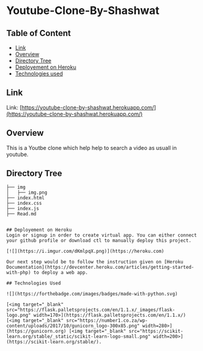 # Youtube-Clone-By-Shashwat


## Table of Content
  * [Link](#link)
  * [Overview](#overview)
  * [Directory Tree](#directory-tree)
  * [Deployement on Heroku](#deployement-on-heroku)
  * [Technologies used](#technologies-used)

## Link
Link: [https://youtube-clone-by-shashwat.herokuapp.com/](https://youtube-clone-by-shashwat.herokuapp.com/)

## Overview
This is a Youtbe  clone which help help to search a video as usuall in youtube.

## Directory Tree 
```
├── img
│   ├── img.png
├── index.html
├── index.css
├── index.js
├── Read.md


## Deployement on Heroku
Login or signup in order to create virtual app. You can either connect your github profile or download ctl to manually deploy this project.

[![](https://i.imgur.com/dKmlpqX.png)](https://heroku.com)

Our next step would be to follow the instruction given on [Heroku Documentation](https://devcenter.heroku.com/articles/getting-started-with-php) to deploy a web app.

## Technologies Used

![](https://forthebadge.com/images/badges/made-with-python.svg)

[<img target="_blank" src="https://flask.palletsprojects.com/en/1.1.x/_images/flask-logo.png" width=170>](https://flask.palletsprojects.com/en/1.1.x/) [<img target="_blank" src="https://number1.co.za/wp-content/uploads/2017/10/gunicorn_logo-300x85.png" width=280>](https://gunicorn.org) [<img target="_blank" src="https://scikit-learn.org/stable/_static/scikit-learn-logo-small.png" width=200>](https://scikit-learn.org/stable/).
